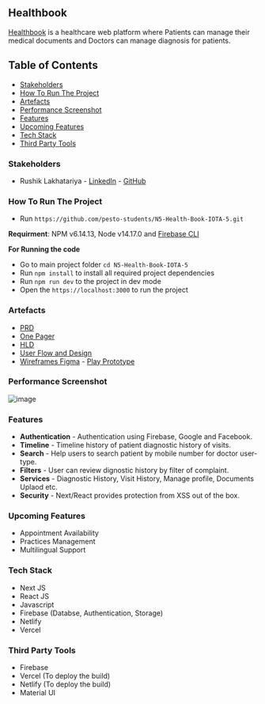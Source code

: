 
## Healthbook

[Healthbook](https://healthbookapp.vercel.app/dashboard) is a healthcare web platform where Patients can manage their medical documents and Doctors can manage diagnosis for patients.

## Table of Contents
- [Stakeholders](#stakeholders)
- [How To Run The Project](#how-to-run-the-project)
- [Artefacts](#artefacts)
- [Performance Screenshot](#performance-screenshot)
- [Features](#features)
- [Upcoming Features](#upcoming-features)
- [Tech Stack](#tech-stack)
- [Third Party Tools](#third-party-tools)

### Stakeholders
- Rushik Lakhatariya - [LinkedIn](https://www.linkedin.com/in/rushik-prajapati-1254a79b) - [GitHub](https://github.com/Rikiricks)

### How To Run The Project
- Run ```https://github.com/pesto-students/N5-Health-Book-IOTA-5.git```

**Requirment**: NPM v6.14.13, Node v14.17.0 and [Firebase CLI](https://firebase.google.com/docs/cli#install_the_firebase_cli)

**For Running the code**
- Go to main project folder ```cd N5-Health-Book-IOTA-5```
- Run ```npm install``` to install all required project dependencies
- Run ```npm run dev``` to the project in dev mode
- Open the ```https://localhost:3000``` to run the project

### Artefacts
- [PRD](https://docs.google.com/document/d/14yKWNPIgyWNJnCJuGe_LyOd-Jj895hYaJKHhoa5Amtc)
- [One Pager](https://docs.google.com/document/d/15C3FQ8-M6HP9SFUllCPodK84335qSq2iQYyYWMPu-nk/edit?usp=sharing)
- [HLD](https://www.figma.com/file/HzIb5eCWwPtHyYcnrThcq5/HLD_HealthBook?node-id=0%3A1)
- [User Flow and Design](https://www.figma.com/file/abZumLTe9R4kNqnkzVOmu3/User-Flow-and-Design?node-id=0%3A1)
- [Wireframes Figma](https://www.figma.com/file/q15H5e5kLy779QEORCti4K/Wireframes_HealthBook?node-id=0%3A1) - [Play Prototype](https://www.figma.com/proto/q15H5e5kLy779QEORCti4K/Wireframes_HealthBook?node-id=32%3A173&scaling=scale-down&page-id=0%3A1&starting-point-node-id=32%3A173&show-proto-sidebar=1)

### Performance Screenshot
![image](https://drive.google.com/uc?export=view&id=14ZW-y49ET_KXRvOP8NuYudRHoDqF-oA_)

### Features
- **Authentication** - Authentication using Firebase, Google and Facebook.
- **Timeline** - Timeline history of patient diagnostic history of visits.
- **Search** - Help users to search patient by mobile number for doctor user-type.
- **Filters** - User can review dignostic history by filter of complaint.
- **Services** - Diagnostic History, Visit History, Manage profile, Documents Uplaod etc.
- **Security** - Next/React provides protection from XSS out of the box.

### Upcoming Features
- Appointment Availability
- Practices Management
- Multilingual Support

### Tech Stack
- Next JS
- React JS
- Javascript
- Firebase (Databse, Authentication, Storage)
- Netlify
- Vercel

### Third Party Tools
- Firebase
- Vercel (To deploy the build)
- Netlify (To deploy the build)
- Material UI
